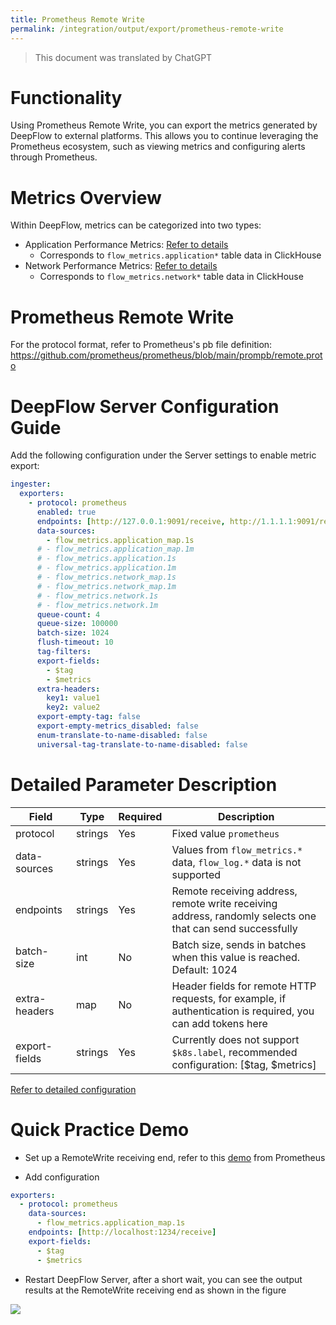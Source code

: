 ```yaml
---
title: Prometheus Remote Write
permalink: /integration/output/export/prometheus-remote-write
---
```


> This document was translated by ChatGPT

# Functionality

Using Prometheus Remote Write, you can export the metrics generated by DeepFlow to external platforms. This allows you to continue leveraging the Prometheus ecosystem, such as viewing metrics and configuring alerts through Prometheus.

# Metrics Overview

Within DeepFlow, metrics can be categorized into two types:

- Application Performance Metrics: [Refer to details](../../../features/universal-map/application-metrics/)
  - Corresponds to `flow_metrics.application*` table data in ClickHouse
- Network Performance Metrics: [Refer to details](../../../features/universal-map/network-metrics/)
  - Corresponds to `flow_metrics.network*` table data in ClickHouse

# Prometheus Remote Write

For the protocol format, refer to Prometheus's pb file definition: https://github.com/prometheus/prometheus/blob/main/prompb/remote.proto

# DeepFlow Server Configuration Guide

Add the following configuration under the Server settings to enable metric export:

```yaml
ingester:
  exporters:
    - protocol: prometheus
      enabled: true
      endpoints: [http://127.0.0.1:9091/receive, http://1.1.1.1:9091/receive]
      data-sources:
        - flow_metrics.application_map.1s
      # - flow_metrics.application_map.1m
      # - flow_metrics.application.1s
      # - flow_metrics.application.1m
      # - flow_metrics.network_map.1s
      # - flow_metrics.network_map.1m
      # - flow_metrics.network.1s
      # - flow_metrics.network.1m
      queue-count: 4
      queue-size: 100000
      batch-size: 1024
      flush-timeout: 10
      tag-filters:
      export-fields:
        - $tag
        - $metrics
      extra-headers:
        key1: value1
        key2: value2
      export-empty-tag: false
      export-empty-metrics_disabled: false
      enum-translate-to-name-disabled: false
      universal-tag-translate-to-name-disabled: false
```

# Detailed Parameter Description

| Field         | Type    | Required | Description                                                                                                 |
| ------------- | ------- | -------- | ----------------------------------------------------------------------------------------------------------- |
| protocol      | strings | Yes      | Fixed value `prometheus`                                                                                    |
| data-sources  | strings | Yes      | Values from `flow_metrics.*` data, `flow_log.*` data is not supported                                       |
| endpoints     | strings | Yes      | Remote receiving address, remote write receiving address, randomly selects one that can send successfully   |
| batch-size    | int     | No       | Batch size, sends in batches when this value is reached. Default: 1024                                      |
| extra-headers | map     | No       | Header fields for remote HTTP requests, for example, if authentication is required, you can add tokens here |
| export-fields | strings | Yes      | Currently does not support `$k8s.label`, recommended configuration: [$tag, $metrics]                        |

[Refer to detailed configuration](./exporter-config/)

# Quick Practice Demo

- Set up a RemoteWrite receiving end, refer to this [demo](https://github.com/prometheus/prometheus/tree/main/documentation/examples/remote_storage/example_write_adapter) from Prometheus

- Add configuration

```yaml
exporters:
  - protocol: prometheus
    data-sources:
      - flow_metrics.application_map.1s
    endpoints: [http://localhost:1234/receive]
    export-fields:
      - $tag
      - $metrics
```

- Restart DeepFlow Server, after a short wait, you can see the output results at the RemoteWrite receiving end as shown in the figure

![](./imgs/remote-write.png)
